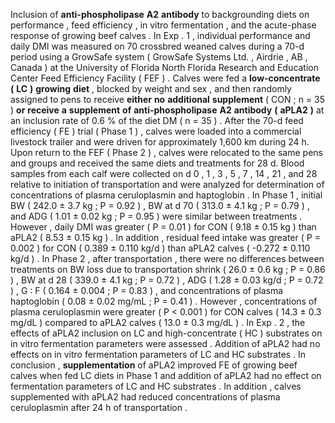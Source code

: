 Inclusion of **anti-phospholipase** **A2** **antibody** to backgrounding diets on performance , feed efficiency , in vitro fermentation , and the acute-phase response of growing beef calves . In Exp . 1 , individual performance and daily DMI was measured on 70 crossbred weaned calves during a 70-d period using a GrowSafe system ( GrowSafe Systems Ltd. , Airdrie , AB , Canada ) at the University of Florida North Florida Research and Education Center Feed Efficiency Facility ( FEF ) . Calves were fed a **low-concentrate** **(** **LC** **)** **growing** **diet** , blocked by weight and sex , and then randomly assigned to pens to receive **either** **no** **additional** **supplement** ( CON ; n = 35 ) **or** **receive** **a** **supplement** **of** **anti-phospholipase** **A2** **antibody** **(** **aPLA2** **)** at an inclusion rate of 0.6 % of the diet DM ( n = 35 ) . After the 70-d feed efficiency ( FE ) trial ( Phase 1 ) , calves were loaded into a commercial livestock trailer and were driven for approximately 1,600 km during 24 h. Upon return to the FEF ( Phase 2 ) , calves were relocated to the same pens and groups and received the same diets and treatments for 28 d. Blood samples from each calf were collected on d 0 , 1 , 3 , 5 , 7 , 14 , 21 , and 28 relative to initiation of transportation and were analyzed for determination of concentrations of plasma ceruloplasmin and haptoglobin . In Phase 1 , initial BW ( 242.0 ± 3.7 kg ; P = 0.92 ) , BW at d 70 ( 313.0 ± 4.1 kg ; P = 0.79 ) , and ADG ( 1.01 ± 0.02 kg ; P = 0.95 ) were similar between treatments . However , daily DMI was greater ( P = 0.01 ) for CON ( 9.18 ± 0.15 kg ) than aPLA2 ( 8.53 ± 0.15 kg ) . In addition , residual feed intake was greater ( P = 0.002 ) for CON ( 0.389 ± 0.110 kg/d ) than aPLA2 calves ( -0.272 ± 0.110 kg/d ) . In Phase 2 , after transportation , there were no differences between treatments on BW loss due to transportation shrink ( 26.0 ± 0.6 kg ; P = 0.86 ) , BW at d 28 ( 339.0 ± 4.1 kg ; P = 0.72 ) , ADG ( 1.28 ± 0.03 kg/d ; P = 0.72 ) , G : F ( 0.164 ± 0.004 ; P = 0.83 ) , and concentrations of plasma haptoglobin ( 0.08 ± 0.02 mg/mL ; P = 0.41 ) . However , concentrations of plasma ceruloplasmin were greater ( P < 0.001 ) for CON calves ( 14.3 ± 0.3 mg/dL ) compared to aPLA2 calves ( 13.0 ± 0.3 mg/dL ) . In Exp . 2 , the effects of aPLA2 inclusion on LC and high-concentrate ( HC ) substrates on in vitro fermentation parameters were assessed . Addition of aPLA2 had no effects on in vitro fermentation parameters of LC and HC substrates . In conclusion , **supplementation** of aPLA2 improved FE of growing beef calves when fed LC diets in Phase 1 and addition of aPLA2 had no effect on fermentation parameters of LC and HC substrates . In addition , calves supplemented with aPLA2 had reduced concentrations of plasma ceruloplasmin after 24 h of transportation . 